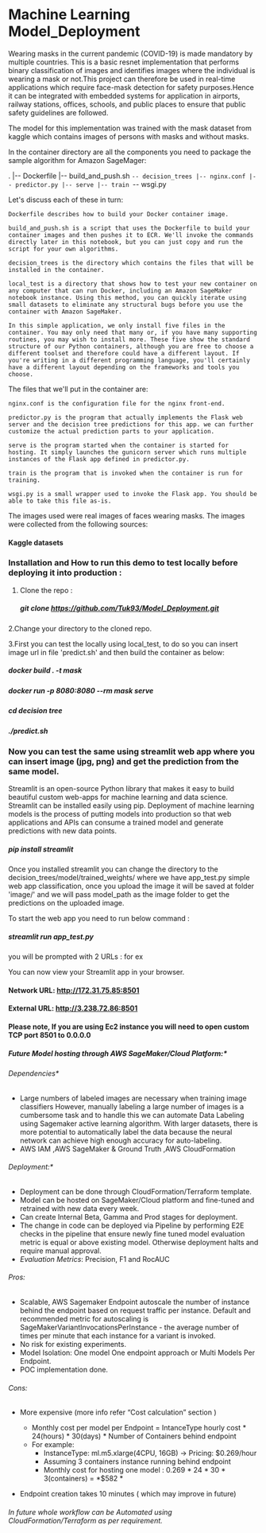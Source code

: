 # Machine Learning Model_Deployment

Wearing masks in the current pandemic (COVID-19) is made mandatory by multiple countries. This is a basic resnet implementation that performs binary classification of images and identifies images where the individual is wearing a mask or not.This project can therefore be used in real-time applications which require face-mask detection for safety purposes.Hence it can be integrated with embedded systems for application in airports, railway stations, offices, schools, and public places to ensure that public safety guidelines are followed.

The model for this implementation was trained with the mask dataset from kaggle which contains images of persons with masks and without masks.

In the container directory are all the components you need to package the sample algorithm for Amazon SageMager:

.
|-- Dockerfile
|-- build_and_push.sh
`-- decision_trees
    |-- nginx.conf
    |-- predictor.py
    |-- serve
    |-- train
    `-- wsgi.py

Let's discuss each of these in turn:

    Dockerfile describes how to build your Docker container image.
    
    build_and_push.sh is a script that uses the Dockerfile to build your container images and then pushes it to ECR. We'll invoke the commands directly later in this notebook, but you can just copy and run the script for your own algorithms.
    
    decision_trees is the directory which contains the files that will be installed in the container.
    
    local_test is a directory that shows how to test your new container on any computer that can run Docker, including an Amazon SageMaker notebook instance. Using this method, you can quickly iterate using small datasets to eliminate any structural bugs before you use the container with Amazon SageMaker. 
    
    In this simple application, we only install five files in the container. You may only need that many or, if you have many supporting routines, you may wish to install more. These five show the standard structure of our Python containers, although you are free to choose a different toolset and therefore could have a different layout. If you're writing in a different programming language, you'll certainly have a different layout depending on the frameworks and tools you choose.

The files that we'll put in the container are:

    nginx.conf is the configuration file for the nginx front-end.
    
    predictor.py is the program that actually implements the Flask web server and the decision tree predictions for this app. we can further customize the actual prediction parts to your application.
    
    serve is the program started when the container is started for hosting. It simply launches the gunicorn server which runs multiple instances of the Flask app defined in predictor.py. 
    
    train is the program that is invoked when the container is run for training. 
    
    wsgi.py is a small wrapper used to invoke the Flask app. You should be able to take this file as-is.
    
The images used were real images of faces wearing masks. The images were collected from the following sources:

#### Kaggle datasets

### Installation and How to run this demo to test locally before deploying it into production :

1. Clone the repo :

   ##### git clone https://github.com/Tuk93/Model_Deployment.git

2.Change your directory to the cloned repo.

3.First you can test the locally using local_test, to do so you can insert image url in  file 'predict.sh' and then build the container as below:


  ##### docker build . -t mask

  ##### docker run -p 8080:8080 --rm mask serve

  ##### cd decision tree

  ##### ./predict.sh


### Now you can test the same using streamlit web app where you can insert image (jpg, png) and get the prediction from the same model.

Streamlit is an open-source Python library that makes it easy to build beautiful custom web-apps for machine learning and data science. Streamlit can be installed easily using pip. Deployment of machine learning models is the process of putting models into production so that web applications and APIs can consume a trained model and generate predictions with new data points.

##### pip install streamlit

Once you installed streamlit you can change the directory to the decision_trees/model/trained_weights/ where we have app_test.py simple web app classification, once you upload the image it will be saved at folder 'image/' and we will pass model_path as the image folder to get the predictions on the uploaded image.

To start the web app you need to run below command :

##### streamlit run app_test.py 

you will be prompted with 2 URLs : for ex 

You can now view your Streamlit app in your browser.

  #### Network URL: http://172.31.75.85:8501
  #### External URL: http://3.238.72.86:8501
  
 #### Please note, If you are using Ec2 instance you will need to open custom TCP port 8501 to 0.0.0.0
 
 ##### Future Model hosting through AWS SageMaker/Cloud Platform:*
 
 ###### Dependencies*

* Large numbers of labeled images are necessary when training image classifiers  However, manually labeling a large number of images is a cumbersome task and to handle this we can automate Data Labeling using Sagemaker active learning algorithm. With larger datasets, there is more potential to automatically label the data because the neural network can achieve high enough accuracy for auto-labeling.
*  AWS  IAM ,AWS SageMaker & Ground Truth ,AWS CloudFormation 


###### Deployment:*

* Deployment can be done through CloudFormation/Terraform template.
* Model can be hosted on SageMaker/Cloud platform and fine-tuned and retrained with new data every week.
* Can create Internal Beta, Gamma and Prod stages for deployment.
* The change in code can be deployed via Pipeline by performing E2E checks in the pipeline that ensure
    newly fine tuned model evaluation metric is equal or above existing model. Otherwise deployment halts and require manual approval.
* *Evaluation Metrics*: Precision, F1 and RocAUC


###### Pros: 

* Scalable, AWS Sagemaker Endpoint autoscale the number of instance behind the endpoint based on request traffic per instance. Default and recommended metric for autoscaling is SageMakerVariantInvocationsPerInstance - the average number of times per minute that each instance for a variant is invoked.
* No risk for existing experiments.
* Model Isolation: One model One endpoint approach or Multi Models Per Endpoint.
* POC implementation done.

###### Cons: 

* More expensive (more info refer “Cost calculation” section )
    * Monthly cost per model per Endpoint = IntanceType hourly cost * 24(hours) * 30(days) * Number of Containers behind endpoint
    * For example:
        * InstanceType: ml.m5.xlarge(4CPU, 16GB) -> Pricing: $0.269/hour
        * Assuming 3 containers instance running behind endpoint
        * Monthly cost for hosting one model : 0.269 * 24  * 30 * 3(containers) = *$582 *
        
* Endpoint creation takes 10 minutes ( which may improve in future)

###### In future whole workflow can be Automated using CloudFormation/Terraform as per requirement.

  

